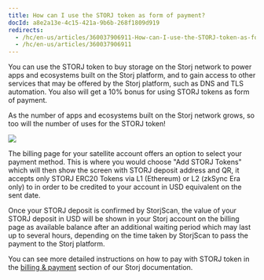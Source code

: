 ```yaml
---
title: How can I use the STORJ token as form of payment?
docId: a8e2a13e-4c15-421a-9b6b-268f1809d919
redirects:
  - /hc/en-us/articles/360037906911-How-can-I-use-the-STORJ-token-as-form-of-payment
  - /hc/en-us/articles/360037906911
---
```

You can use the STORJ token to buy storage on the Storj network to power apps and ecosystems built on the Storj platform, and to gain access to other services that may be offered by the Storj platform, such as DNS and TLS automation. You also will get a 10% bonus for using STORJ tokens as form of payment. 

As the number of apps and ecosystems built on the Storj network grows, so too will the number of uses for the STORJ token!

![](https://link.us1.storjshare.io/raw/jua7rls6hkx5556qfcmhrqed2tfa/docs/images/mceclip0.png)

The billing page for your satellite account offers an option to select your payment method. This is where you would choose "Add STORJ Tokens" which will then show the screen with STORJ deposit address and QR, it accepts only STORJ ERC20 Tokens via L1 (Ethereum) or L2 (zkSync Era only) to in order to be credited to your account in USD equivalent on the sent date.

Once your STORJ deposit is confirmed by StorjScan, the value of your STORJ deposit in USD will be shown in your Storj account on the billing page as available balance after an additional waiting period which may last up to several hours, depending on the time taken by StorjScan to pass the payment to the Storj platform.

You can see more detailed instructions on how to pay with STORJ token in the [billing & payment](docId:Hurx0SirlRp_O5aUzew7_) section of our Storj documentation.
